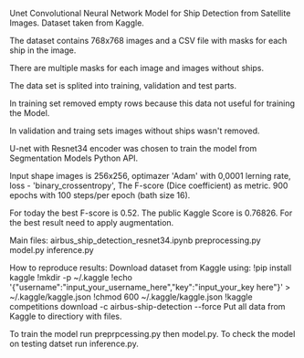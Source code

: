 Unet Convolutional Neural Network Model for Ship Detection from Satellite Images.
Dataset taken from Kaggle.

The dataset contains 768x768 images and a CSV file with masks for each ship in the image.

There are multiple masks for each image and images without ships.

The data set is splited into training, validation and test parts.

In training set removed empty rows because this data not useful for training the Model.

In validation and traing sets images without ships wasn't removed.

U-net with Resnet34 encoder was chosen to train the model
from Segmentation Models Python API.

Input shape images is 256x256, optimazer 'Adam' with 0,0001 lerning rate,
loss - 'binary_crossentropy', The F-score (Dice coefficient) as metric.
900 epochs with 100 steps/per epoch (bath size 16).

For today the best F-score is 0.52.
The public Kaggle Score is 0.76826.
For the best result need to apply augmentation.

Main files:
airbus_ship_detection_resnet34.ipynb 
preprocessing.py
model.py
inference.py

How to reproduce results:
Download dataset from Kaggle using:
!pip install kaggle
!mkdir -p ~/.kaggle
!echo '{"username":"input_your_username_here","key":"input_your_key here"}' > ~/.kaggle/kaggle.json
!chmod 600 ~/.kaggle/kaggle.json
!kaggle competitions download -c airbus-ship-detection --force
Put all data from Kaggle to directiory with files.

To train the model run preprpcessing.py then model.py.
To check the model on testing datset run inference.py.
